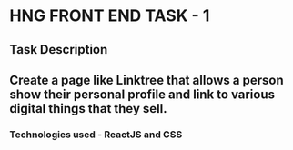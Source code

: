 # HNG FRONT END TASK - 1

## Task Description
## Create a page like Linktree that allows a person show their personal profile and link to various digital things that they sell.

### Technologies used - ReactJS and CSS